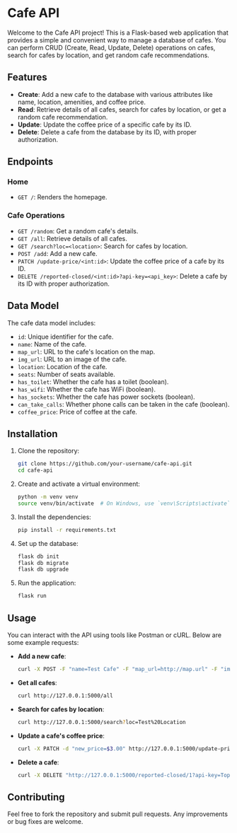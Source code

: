 # Cafe API

Welcome to the Cafe API project! This is a Flask-based web application that provides a simple and convenient way to manage a database of cafes. You can perform CRUD (Create, Read, Update, Delete) operations on cafes, search for cafes by location, and get random cafe recommendations.

## Features

- **Create**: Add a new cafe to the database with various attributes like name, location, amenities, and coffee price.
- **Read**: Retrieve details of all cafes, search for cafes by location, or get a random cafe recommendation.
- **Update**: Update the coffee price of a specific cafe by its ID.
- **Delete**: Delete a cafe from the database by its ID, with proper authorization.

## Endpoints

### Home
- `GET /`: Renders the homepage.

### Cafe Operations
- `GET /random`: Get a random cafe's details.
- `GET /all`: Retrieve details of all cafes.
- `GET /search?loc=<location>`: Search for cafes by location.
- `POST /add`: Add a new cafe.
- `PATCH /update-price/<int:id>`: Update the coffee price of a cafe by its ID.
- `DELETE /reported-closed/<int:id>?api-key=<api_key>`: Delete a cafe by its ID with proper authorization.

## Data Model

The cafe data model includes:
- `id`: Unique identifier for the cafe.
- `name`: Name of the cafe.
- `map_url`: URL to the cafe's location on the map.
- `img_url`: URL to an image of the cafe.
- `location`: Location of the cafe.
- `seats`: Number of seats available.
- `has_toilet`: Whether the cafe has a toilet (boolean).
- `has_wifi`: Whether the cafe has WiFi (boolean).
- `has_sockets`: Whether the cafe has power sockets (boolean).
- `can_take_calls`: Whether phone calls can be taken in the cafe (boolean).
- `coffee_price`: Price of coffee at the cafe.

## Installation

1. Clone the repository:
    ```bash
    git clone https://github.com/your-username/cafe-api.git
    cd cafe-api
    ```

2. Create and activate a virtual environment:
    ```bash
    python -m venv venv
    source venv/bin/activate  # On Windows, use `venv\Scripts\activate`
    ```

3. Install the dependencies:
    ```bash
    pip install -r requirements.txt
    ```

4. Set up the database:
    ```bash
    flask db init
    flask db migrate
    flask db upgrade
    ```

5. Run the application:
    ```bash
    flask run
    ```

## Usage

You can interact with the API using tools like Postman or cURL. Below are some example requests:

- **Add a new cafe**:
    ```bash
    curl -X POST -F "name=Test Cafe" -F "map_url=http://map.url" -F "img_url=http://image.url" -F "loc=Test Location" -F "seats=20" -F "sockets=True" -F "toilet=True" -F "wifi=True" -F "calls=True" -F "coffee_price=$2.50" http://127.0.0.1:5000/add
    ```

- **Get all cafes**:
    ```bash
    curl http://127.0.0.1:5000/all
    ```

- **Search for cafes by location**:
    ```bash
    curl http://127.0.0.1:5000/search?loc=Test%20Location
    ```

- **Update a cafe's coffee price**:
    ```bash
    curl -X PATCH -d "new_price=$3.00" http://127.0.0.1:5000/update-price/1
    ```

- **Delete a cafe**:
    ```bash
    curl -X DELETE "http://127.0.0.1:5000/reported-closed/1?api-key=TopSecretAPIKey"
    ```

## Contributing

Feel free to fork the repository and submit pull requests. Any improvements or bug fixes are welcome.


